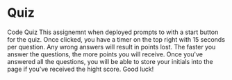 # Quiz
Code Quiz
This assignemnt when deployed prompts to with a start button for the quiz. Once clicked, you have a timer on the top right with 15 seconds per question. Any wrong answers will result in points lost. The faster you answer the questions, the more points you will receive. Once you've answered all the questions, you will be able to store your initials into the page if you've received the hight score. Good luck!
